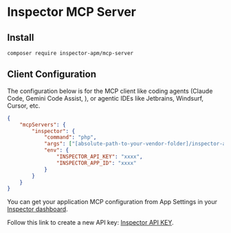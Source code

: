 # Inspector MCP Server

## Install

```
composer require inspector-apm/mcp-server
```

## Client Configuration

The configuration below is for the MCP client like coding agents (Claude Code, Gemini Code Assist, ), or agentic IDEs like Jetbrains, Windsurf, Cursor, etc.

```json
{
    "mcpServers": {
        "inspector": {
            "command": "php",
            "args": ["[absolute-path-to-your-vendor-folder]/inspector-apm/mcp-server/server.php"],
            "env": {
                "INSPECTOR_API_KEY": "xxxx",
                "INSPECTOR_APP_ID": "xxxx"
            }
        }
    }
}
```

You can get your application MCP configuration from App Settings in your [Inspector dashboard](https://app.inspector.dev).

Follow this link to create a new API key: [Inspector API KEY](https://app.inspector.dev/account/api).

